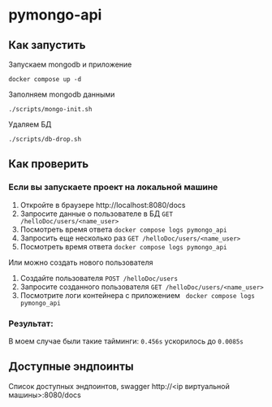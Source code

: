 # pymongo-api

## Как запустить

Запускаем mongodb и приложение

```shell
docker compose up -d
```

Заполняем mongodb данными

```shell
./scripts/mongo-init.sh
```
Удаляем БД

```shell
./scripts/db-drop.sh
```

## Как проверить

### Если вы запускаете проект на локальной машине

1. Откройте в браузере http://localhost:8080/docs
2. Запросите данные о пользователе в БД `GET /helloDoc/users/<name_user>`
3. Посмотреть время ответа ```docker compose logs pymongo_api```
4. Запросить еще несколько раз  `GET /helloDoc/users/<name_user>`
5. Посмотреть время ответа ```docker compose logs pymongo_api```

Или можно создать нового пользователя
1. Создайте пользователя `POST /helloDoc/users`
2. Запросите созданного пользователя `GET /helloDoc/users/<name_user>`
3. Посмотрите логи контейнера с приложением ``` docker compose logs pymongo_api```

### Результат:
В моем случае были такие тайминги:
```0.456s``` ускорилось до ```0.0085s```

## Доступные эндпоинты

Список доступных эндпоинтов, swagger http://<ip виртуальной машины>:8080/docs